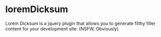# loremDicksum
Lorem Dicksum is a jquery plugin that allows you to generate filthy filler content for your development site. (NSFW, Obviously)
